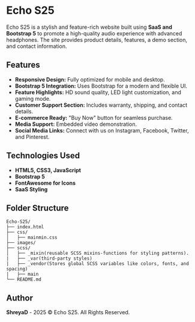 # Echo S25

Echo S25 is a stylish and feature-rich website built using **SaaS and Bootstrap 5** to promote a high-quality audio experience with advanced headphones. The site provides product details, features, a demo section, and contact information.

## Features

- **Responsive Design:** Fully optimized for mobile and desktop.
- **Bootstrap 5 Integration:** Uses Bootstrap for a modern and flexible UI.
- **Feature Highlights:** HD sound quality, LED light customization, and gaming mode.
- **Customer Support Section:** Includes warranty, shipping, and contact details.
- **E-commerce Ready:** "Buy Now" button for seamless purchase.
- **Media Support:** Embedded video demonstration.
- **Social Media Links:** Connect with us on Instagram, Facebook, Twitter, and Pinterest.

## Technologies Used

- **HTML5, CSS3, JavaScript**
- **Bootstrap 5**
- **FontAwesome for Icons**
- **SaaS Styling**

## Folder Structure

```
Echo-S25/
├── index.html
├── css/
│   ├── mainmin.css
├── images/
├── scss/
│   ├── _mixin(reusable SCSS mixins-functions for styling patterns).
|   ├── _var(third-party styles)
|   ├── _vendor(Stores global SCSS variables like colors, fonts, and spacing)
|   ├── main
└── README.md
```

## Author

**ShreyaD** - 2025 &copy; Echo S25. All Rights Reserved.

